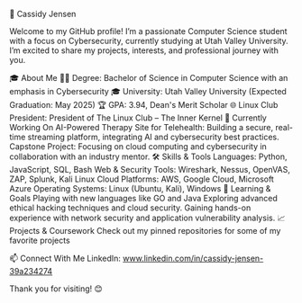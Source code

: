 🌱 Cassidy Jensen

Welcome to my GitHub profile! I’m a passionate Computer Science student with a focus on Cybersecurity, currently studying at Utah Valley University. I’m excited to share my projects, interests, and professional journey with you.

🎓 About Me
👨‍🎓 Degree: Bachelor of Science in Computer Science with an emphasis in Cybersecurity
🎓 University: Utah Valley University (Expected Graduation: May 2025)
🏆 GPA: 3.94, Dean's Merit Scholar
🌐 Linux Club President: President of The Linux Club – The Inner Kernel
💼 Currently Working On
AI-Powered Therapy Site for Telehealth: Building a secure, real-time streaming platform, integrating AI and cybersecurity best practices.
Capstone Project: Focusing on cloud computing and cybersecurity in collaboration with an industry mentor.
🛠️ Skills & Tools
Languages: Python, JavaScript, SQL, Bash
Web & Security Tools: Wireshark, Nessus, OpenVAS, ZAP, Splunk, Kali Linux
Cloud Platforms: AWS, Google Cloud, Microsoft Azure
Operating Systems: Linux (Ubuntu, Kali), Windows
🌱 Learning & Goals
Playing with new languages like GO and Java
Exploring advanced ethical hacking techniques and cloud security.
Gaining hands-on experience with network security and application vulnerability analysis.
📈 Projects & Coursework
Check out my pinned repositories for some of my favorite projects

📫 Connect With Me
LinkedIn: www.linkedin.com/in/cassidy-jensen-39a234274

Thank you for visiting! 😊

